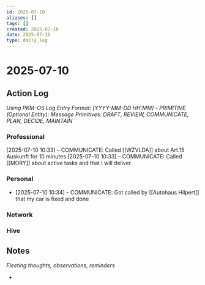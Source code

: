 ```yaml
---
id: 2025-07-10
aliases: []
tags: []
created: 2025-07-10
date: 2025-07-10
type: daily_log
---
```


# 2025-07-10

## Action Log

_Using PKM-OS Log Entry Format: [YYYY-MM-DD HH:MM] - PRIMITIVE (Optional Entity): Message_
_Primitives: DRAFT, REVIEW, COMMUNICATE, PLAN, DECIDE, MAINTAIN_

### Professional

[2025-07-10 10:33] – COMMUNICATE: Called [[WZVLDA]] about Art.15 Auskunft for 10 minutes
[2025-07-10 10:33] – COMMUNICATE: Called [[MORY]] about active tasks and that I will deliver

### Personal

- [2025-07-10 10:34] – COMMUNICATE: Got called by [[Autohaus Hilpert]] that my car is fixed and done

### Network

### Hive

## Notes

_Fleeting thoughts, observations, reminders_

-

